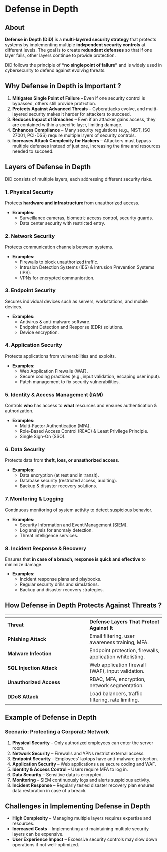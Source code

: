 # Defense in Depth

## About

**Defense in Depth (DiD)** is a **multi-layered security strategy** that protects systems by implementing multiple **independent security controls** at different levels. The goal is to create **redundant defenses** so that if one layer fails, other layers continue to provide protection.

DiD follows the principle of **“no single point of failure”** and is widely used in cybersecurity to defend against evolving threats.

## **Why Defense in Depth is Important ?**

1. **Mitigates Single Point of Failure** – Even if one security control is bypassed, others still provide protection.
2. **Protects Against Advanced Threats** – Cyberattacks evolve, and multi-layered security makes it harder for attackers to succeed.
3. **Reduces Impact of Breaches** – Even if an attacker gains access, they are contained within a specific layer, limiting damage.
4. **Enhances Compliance** – Many security regulations (e.g., NIST, ISO 27001, PCI-DSS) require multiple layers of security controls.
5. **Increases Attack Complexity for Hackers** – Attackers must bypass multiple defenses instead of just one, increasing the time and resources needed to succeed.

## **Layers of Defense in Depth**

DiD consists of multiple layers, each addressing different security risks.

### **1. Physical Security**

Protects **hardware and infrastructure** from unauthorized access.

* **Examples:**
  * Surveillance cameras, biometric access control, security guards.
  * Data center security with restricted entry.

### **2. Network Security**

Protects communication channels between systems.

* **Examples:**
  * Firewalls to block unauthorized traffic.
  * Intrusion Detection Systems (IDS) & Intrusion Prevention Systems (IPS).
  * VPNs for encrypted communication.

### **3. Endpoint Security**

Secures individual devices such as servers, workstations, and mobile devices.

* **Examples:**
  * Antivirus & anti-malware software.
  * Endpoint Detection and Response (EDR) solutions.
  * Device encryption.

### **4. Application Security**

Protects applications from vulnerabilities and exploits.

* **Examples:**
  * Web Application Firewalls (WAF).
  * Secure coding practices (e.g., input validation, escaping user input).
  * Patch management to fix security vulnerabilities.

### **5. Identity & Access Management (IAM)**

Controls **who** has access to **what** resources and ensures authentication & authorization.

* **Examples:**
  * Multi-Factor Authentication (MFA).
  * Role-Based Access Control (RBAC) & Least Privilege Principle.
  * Single Sign-On (SSO).

### **6. Data Security**

Protects data from **theft, loss, or unauthorized access**.

* **Examples:**
  * Data encryption (at rest and in transit).
  * Database security (restricted access, auditing).
  * Backup & disaster recovery solutions.

### **7. Monitoring & Logging**

Continuous monitoring of system activity to detect suspicious behavior.

* **Examples:**
  * Security Information and Event Management (SIEM).
  * Log analysis for anomaly detection.
  * Threat intelligence services.

### **8. Incident Response & Recovery**

Ensures that **in case of a breach, response is quick and effective** to minimize damage.

* **Examples:**
  * Incident response plans and playbooks.
  * Regular security drills and simulations.
  * Backup and disaster recovery strategies.

## **How Defense in Depth Protects Against Threats ?**

<table data-header-hidden data-full-width="true"><thead><tr><th width="248"></th><th></th></tr></thead><tbody><tr><td><strong>Threat</strong></td><td><strong>Defense Layers That Protect Against It</strong></td></tr><tr><td><strong>Phishing Attack</strong></td><td>Email filtering, user awareness training, MFA.</td></tr><tr><td><strong>Malware Infection</strong></td><td>Endpoint protection, firewalls, application whitelisting.</td></tr><tr><td><strong>SQL Injection Attack</strong></td><td>Web application firewall (WAF), input validation.</td></tr><tr><td><strong>Unauthorized Access</strong></td><td>RBAC, MFA, encryption, network segmentation.</td></tr><tr><td><strong>DDoS Attack</strong></td><td>Load balancers, traffic filtering, rate limiting.</td></tr></tbody></table>

## **Example of Defense in Depth**

### **Scenario: Protecting a Corporate Network**

1. **Physical Security** – Only authorized employees can enter the server room.
2. **Network Security** – Firewalls and VPNs restrict external access.
3. **Endpoint Security** – Employees' laptops have anti-malware protection.
4. **Application Security** – Web applications use secure coding and WAF.
5. **Identity & Access Control** – Users require MFA to log in.
6. **Data Security** – Sensitive data is encrypted.
7. **Monitoring** – SIEM continuously logs and alerts suspicious activity.
8. **Incident Response** – Regularly tested disaster recovery plan ensures data restoration in case of a breach.

## **Challenges in Implementing Defense in Depth**

* **High Complexity** – Managing multiple layers requires expertise and resources.
* **Increased Costs** – Implementing and maintaining multiple security layers can be expensive.
* **User Experience Impact** – Excessive security controls may slow down operations if not well-optimized.

